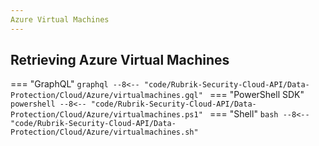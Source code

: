 ```yaml
---
Azure Virtual Machines
---
```


## Retrieving Azure Virtual Machines

=== "GraphQL"
    ```graphql
    --8<-- "code/Rubrik-Security-Cloud-API/Data-Protection/Cloud/Azure/virtualmachines.gql"
    ```
=== "PowerShell SDK"
    ```powershell
    --8<-- "code/Rubrik-Security-Cloud-API/Data-Protection/Cloud/Azure/virtualmachines.ps1"
    ```
=== "Shell"
    ```bash
    --8<-- "code/Rubrik-Security-Cloud-API/Data-Protection/Cloud/Azure/virtualmachines.sh"
    ```